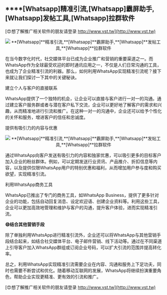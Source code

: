 ## ****[Whatsapp]**精准引流,**[Whatsapp]**霸屏助手,**[Whatsapp]**发帖工具,**[Whatsapp]**拉群软件**

[😍想了解推广相关软件的朋友请登录 http://www.vst.tw](http://www.vst.tw)

 <center><img src="https://vst.tw/MP4/tuiguang/png/5.png" alt="**[Whatsapp]**精准引流,**[Whatsapp]**霸屏助手,**[Whatsapp]**发帖工具,**[Whatsapp]**拉群软件"></center>

在当今数字化时代，社交媒体平台已成为企业推广和营销的重要渠道之一。而WhatsApp作为全球最受欢迎的即时通讯应用之一，不仅是人们日常沟通的工具，也成为了企业精准引流的利器。那么，如何利用WhatsApp实现精准引流呢？接下来就让我们探讨一下其中的关键秘诀。

建立个人与客户的直接联系

WhatsApp提供了一个独特的机会，让企业可以直接与客户进行一对一的沟通。通过建立客户服务群或者与潜在客户私下交流，企业可以更好地了解客户的需求和兴趣，从而精准地进行引流和推广。在这种一对一的沟通中，企业还可以给予个性化的关怀和服务，增进客户的信任和忠诚度。

提供有吸引力的内容与优惠

 <center><img src="https://vst.tw/MP4/tuiguang/png/0.png" alt="**[Whatsapp]**精准引流,**[Whatsapp]**霸屏助手,**[Whatsapp]**发帖工具,**[Whatsapp]**拉群软件"></center>

通过WhatsApp向客户发送有吸引力的内容和独家优惠，可以吸引更多的目标客户加入企业的粉丝群体。例如，可以定期发送行业资讯、产品推介、折扣信息等内容，以及提供仅限WhatsApp用户的特别优惠和福利，从而增加用户参与度和购买欲望，实现精准引流。

利用WhatsApp商务工具

WhatsApp已推出了专门的商务工具，如WhatsApp Business，提供了更多针对企业的功能，包括自动回复消息、设定欢迎语、创建企业资料等。利用这些工具，企业可以更加高效地管理和维护与客户的沟通，提升客户体验，进而实现精准引流。

**😄结合其他营销手段**

除了单独利用WhatsApp进行精准引流外，企业还可以将WhatsApp与其他营销手段结合起来，如结合社交媒体平台、电子邮件营销、线下活动等。通过在不同渠道上引导客户加入WhatsApp群组或订阅企业号码，可以扩大引流的范围并提高转化率。

总之，利用WhatsApp实现精准引流需要企业在内容、沟通和服务上下足功夫，同时也需要不断尝试和优化。随着移动互联网的发展，WhatsApp将继续扮演重要角色，帮助企业实现更精准、更有效的引流和推广。

[😍想了解推广相关软件的朋友请登录 http://www.vst.tw](http://www.vst.tw)



